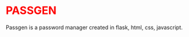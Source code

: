 <h1 style="color:red;">PASSGEN</h1>
Passgen is a password manager created in flask, html, css, javascript.
